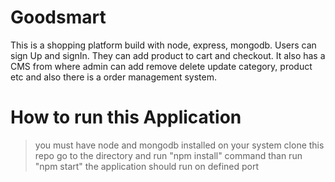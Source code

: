# Goodsmart
This is a shopping platform build with node, express, mongodb. Users can sign Up and signIn. They can add product to cart and checkout. It also has a CMS from where admin can add remove delete update category, product etc and also there is a order management system.
# How to run this Application
>you must have node and mongodb installed on your system
>clone this repo
>go to the directory and run "npm install" command
>than run "npm start"
>the application should run on defined port 
